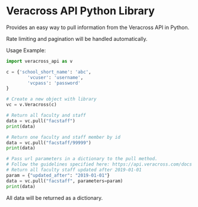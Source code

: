 # Veracross API Python Library
Provides an easy way to pull information from the Veracross API in Python.

Rate limiting and pagination will be handled automatically.

Usage Example:
```python
import veracross_api as v

c = {'school_short_name': 'abc',
        'vcuser': 'username',
        'vcpass': 'password'
}

# Create a new object with library
vc = v.Veracross(c)

# Return all faculty and staff
data = vc.pull("facstaff")
print(data)

# Return one faculty and staff member by id
data = vc.pull("facstaff/99999")
print(data)

# Pass url parameters in a dictionary to the pull method.
# Follow the guidelines specified here: https://api.veracross.com/docs
# Return all faculty staff updated after 2019-01-01
param = {"updated_after": "2019-01-01"}
data = vc.pull("facstaff", parameters=param)
print(data)
```

All data will be returned as a dictionary.

